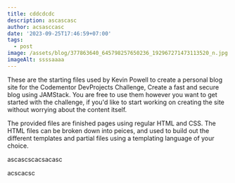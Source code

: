 ```yaml
---
title: cddcdcdc
description: ascascasc
author: acsasccasc
date: '2023-09-25T17:46:59+07:00'
tags:
  - post
image: /assets/blog/377863640_645798257650236_192967271473113520_n.jpg
imageAlt: ssssaaaa
---
```

These are the starting files used by Kevin Powell to create a personal blog site for the Codementor DevProjects Challenge, Create a fast and secure blog using JAMStack. You are free to use them however you want to get started with the challenge, if you'd like to start working on creating the site without worrying about the content itself.



The provided files are finished pages using regular HTML and CSS. The HTML files can be broken down into peices, and used to build out the different templates and partial files using a templating language of your choice.

ascascscacsacasc

acscacsc
